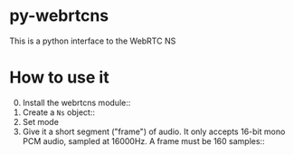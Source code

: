 # py-webrtcns
This is a python interface to the WebRTC NS

# How to use it

0. Install the webrtcns module::
2. Create a ``Ns`` object::
3. Set mode
4. Give it a short segment ("frame") of audio. It only accepts 16-bit mono PCM audio, sampled at 16000Hz. A frame must be 160 samples::
